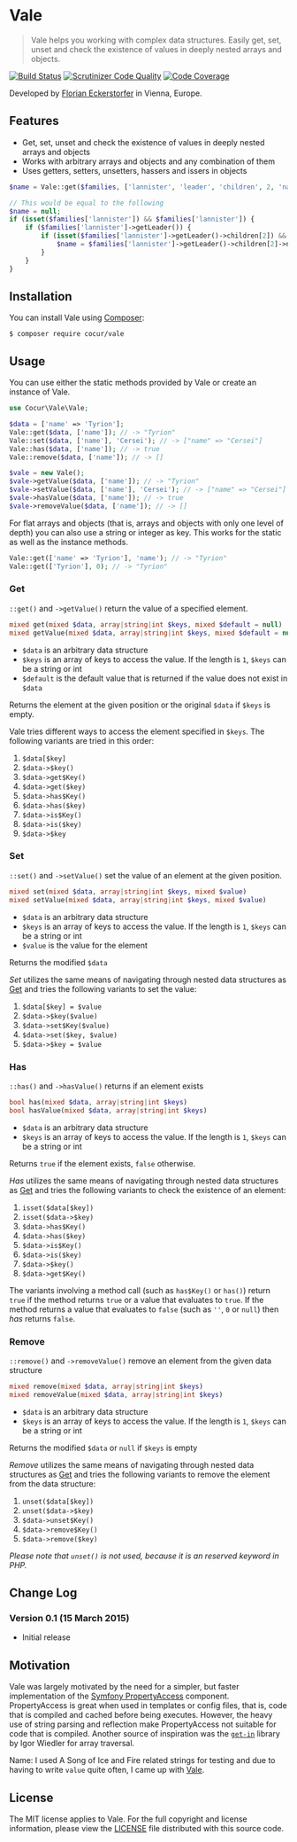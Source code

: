 Vale
====

> Vale helps you working with complex data structures. Easily get, set, unset and check the existence of values in
  deeply nested arrays and objects.

[![Build Status](https://img.shields.io/travis/cocur/vale/master.svg?style=flat)](https://travis-ci.org/cocur/vale)
[![Scrutinizer Code Quality](https://img.shields.io/scrutinizer/g/cocur/vale.svg?style=flat)](https://scrutinizer-ci.com/g/cocur/vale/?branch=master)
[![Code Coverage](https://img.shields.io/scrutinizer/coverage/g/cocur/vale.svg?style=flat)](https://scrutinizer-ci.com/g/cocur/vale/?branch=master)
 
Developed by [Florian Eckerstorfer](https://florian.ec) in Vienna, Europe.


Features
--------

- Get, set, unset and check the existence of values in deeply nested arrays and objects
- Works with arbitrary arrays and objects and any combination of them
- Uses getters, setters, unsetters, hassers and issers in objects

```php
$name = Vale::get($families, ['lannister', 'leader', 'children', 2, 'name']);

// This would be equal to the following
$name = null;
if (isset($families['lannister']) && $families['lannister']) {
    if ($families['lannister']->getLeader()) {
        if (isset($families['lannister']->getLeader()->children[2]) && $families['lannister']->getLeader()->children[2]) {
            $name = $families['lannister']->getLeader()->children[2]->name();
        }
    }
}
```


Installation
------------

You can install Vale using [Composer](https://getcomposer.org):

```shell
$ composer require cocur/vale
```


Usage
-----

You can use either the static methods provided by Vale or create an instance of Vale.

```php
use Cocur\Vale\Vale;

$data = ['name' => 'Tyrion'];
Vale::get($data, ['name']); // -> "Tyrion"
Vale::set($data, ['name'], 'Cersei'); // -> ["name" => "Cersei"]
Vale::has($data, ['name']); // -> true
Vale::remove($data, ['name']); // -> []

$vale = new Vale();
$vale->getValue($data, ['name']); // -> "Tyrion"
$vale->setValue($data, ['name'], 'Cersei'); // -> ["name" => "Cersei"]
$vale->hasValue($data, ['name']); // -> true
$vale->removeValue($data, ['name']); // -> []
```

For flat arrays and objects (that is, arrays and objects with only one level of depth) you can also use a string
or integer as key. This works for the static as well as the instance methods.

```php
Vale::get(['name' => 'Tyrion'], 'name'); // -> "Tyrion"
Vale::get(['Tyrion'], 0); // -> "Tyrion"
```


### Get

`::get()` and `->getValue()` return the value of a specified element.

```php
mixed get(mixed $data, array|string|int $keys, mixed $default = null)
mixed getValue(mixed $data, array|string|int $keys, mixed $default = null)
```

- `$data` is an arbitrary data structure
- `$keys` is an array of keys to access the value. If the length is `1`, `$keys` can be a string or int
- `$default` is the default value that is returned if the value does not exist in `$data`

Returns the element at the given position or the original `$data` if `$keys` is empty.

Vale tries different ways to access the element specified in `$keys`. The following variants are tried in this order:

1. `$data[$key]`
2. `$data->$key()`
3. `$data->get$Key()`
4. `$data->get($key)`
5. `$data->has$Key()`
6. `$data->has($key)`
7. `$data->is$Key()`
8. `$data->is($key)`
9. `$data->$key`

### Set

`::set()` and `->setValue()` set the value of an element at the given position.

```php
mixed set(mixed $data, array|string|int $keys, mixed $value)
mixed setValue(mixed $data, array|string|int $keys, mixed $value)
```

- `$data` is an arbitrary data structure
- `$keys` is an array of keys to access the value. If the length is `1`, `$keys` can be a string or int
- `$value` is the value for the element

Returns the modified `$data`

*Set* utilizes the same means of navigating through nested data structures as [Get](#get) and tries the following
variants to set the value:

1. `$data[$key] = $value`
2. `$data->$key($value)`
3. `$data->set$Key($value)`
4. `$data->set($key, $value)`
5. `$data->$key = $value`

### Has

`::has()` and `->hasValue()` returns if an element exists

```php
bool has(mixed $data, array|string|int $keys)
bool hasValue(mixed $data, array|string|int $keys)
```

- `$data` is an arbitrary data structure
- `$keys` is an array of keys to access the value. If the length is `1`, `$keys` can be a string or int

Returns `true` if the element exists, `false` otherwise.

*Has* utilizes the same means of navigating through nested data structures as [Get](#get) and tries the following
variants to check the existence of an element:

1. `isset($data[$key])`
2. `isset($data->$key)`
3. `$data->has$Key()`
4. `$data->has($key)`
5. `$data->is$Key()`
6. `$data->is($key)`
7. `$data->$key()`
8. `$data->get$Key()`

The variants involving a method call (such as `has$Key()` or `has()`) return `true` if the method returns `true` or
a value that evaluates to `true`. If the method returns a value that evaluates to `false` (such as `''`, `0` or `null`)
then *has* returns `false`.

### Remove

`::remove()` and `->removeValue()` remove an element from the given data structure

```php
mixed remove(mixed $data, array|string|int $keys)
mixed removeValue(mixed $data, array|string|int $keys)
```

- `$data` is an arbitrary data structure
- `$keys` is an array of keys to access the value. If the length is `1`, `$keys` can be a string or int

Returns the modified `$data` or `null` if `$keys` is empty

*Remove* utilizes the same means of navigating through nested data structures as [Get](#get) and tries the following
variants to remove the element from the data structure:

1. `unset($data[$key])`
2. `unset($data->$key)`
3. `$data->unset$Key()`
4. `$data->remove$Key()`
5. `$data->remove($key)`

*Please note that `unset()` is not used, because it is an reserved keyword in PHP.*


Change Log
----------

### Version 0.1 (15 March 2015)

- Initial release


Motivation
----------

Vale was largely motivated by the need for a simpler, but faster implementation of the 
[Symfony PropertyAccess](http://symfony.com/doc/current/components/property_access/introduction.html) component.
PropertyAccess is great when used in templates or config files, that is, code that is compiled and cached before
being executes. However, the heavy use of string parsing and reflection make PropertyAccess not suitable for code that
is compiled. Another source of inspiration was the [`get-in`](https://github.com/igorw/get-in) library by Igor
Wiedler for array traversal.

Name: I used A Song of Ice and Fire related strings for testing and due to having to write `value` quite often, I came
up with [Vale](http://awoiaf.westeros.org/index.php/Vale_of_Arryn).


License
-------

The MIT license applies to Vale. For the full copyright and license information, please view the 
[LICENSE](https://github.com/cocur/vale/blob/master/LICENSE) file distributed with this source code.
